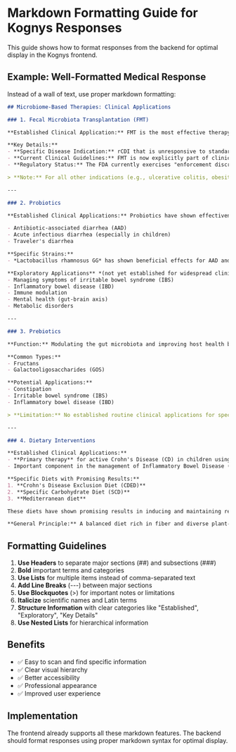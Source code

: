 # Markdown Formatting Guide for Kognys Responses

This guide shows how to format responses from the backend for optimal display in the Kognys frontend.

## Example: Well-Formatted Medical Response

Instead of a wall of text, use proper markdown formatting:

```markdown
## Microbiome-Based Therapies: Clinical Applications

### 1. Fecal Microbiota Transplantation (FMT)

**Established Clinical Application:** FMT is the most effective therapy for recurrent *Clostridioides difficile* infection (rCDI), demonstrating high success rates (exceeding 90%) and being recognized as a standard of care.

**Key Details:**
- **Specific Disease Indication:** rCDI that is unresponsive to standard therapies
- **Current Clinical Guidelines:** FMT is now explicitly part of clinical guidelines for rCDI
- **Regulatory Status:** The FDA currently exercises "enforcement discretion" for FMT when used to treat rCDI

> **Note:** For all other indications (e.g., ulcerative colitis, obesity, IBD), an IND application is required.

---

### 2. Probiotics

**Established Clinical Applications:** Probiotics have shown effectiveness in the prevention and treatment of various types of diarrhea:

- Antibiotic-associated diarrhea (AAD)
- Acute infectious diarrhea (especially in children)
- Traveler's diarrhea

**Specific Strains:**
- *Lactobacillus rhamnosus GG* has shown beneficial effects for AAD and acute infectious diarrhea in children

**Exploratory Applications** *(not yet established for widespread clinical recommendation)*:
- Managing symptoms of irritable bowel syndrome (IBS)
- Inflammatory bowel disease (IBD)
- Immune modulation
- Mental health (gut-brain axis)
- Metabolic disorders

---

### 3. Prebiotics

**Function:** Modulating the gut microbiota and improving host health by promoting the growth of beneficial bacteria.

**Common Types:**
- Fructans
- Galactooligosaccharides (GOS)

**Potential Applications:**
- Constipation
- Irritable bowel syndrome (IBS)
- Inflammatory bowel disease (IBD)

> **Limitation:** No established routine clinical applications for specific disease treatment are explicitly detailed in current guidelines.

---

### 4. Dietary Interventions

**Established Clinical Applications:**
- **Primary therapy** for active Crohn's Disease (CD) in children using enteral nutrition
- Important component in the management of Inflammatory Bowel Disease (IBD)

**Specific Diets with Promising Results:**
1. **Crohn's Disease Exclusion Diet (CDED)**
2. **Specific Carbohydrate Diet (SCD)**
3. **Mediterranean diet**

These diets have shown promising results in inducing and maintaining remission in IBD patients.

**General Principle:** A balanced diet rich in fiber and diverse plant-based foods supports a healthy microbiota.
```

## Formatting Guidelines

1. **Use Headers** to separate major sections (##) and subsections (###)
2. **Bold** important terms and categories
3. **Use Lists** for multiple items instead of comma-separated text
4. **Add Line Breaks** (---) between major sections
5. **Use Blockquotes** (>) for important notes or limitations
6. **Italicize** scientific names and Latin terms
7. **Structure Information** with clear categories like "Established", "Exploratory", "Key Details"
8. **Use Nested Lists** for hierarchical information

## Benefits

- ✅ Easy to scan and find specific information
- ✅ Clear visual hierarchy
- ✅ Better accessibility
- ✅ Professional appearance
- ✅ Improved user experience

## Implementation

The frontend already supports all these markdown features. The backend should format responses using proper markdown syntax for optimal display.